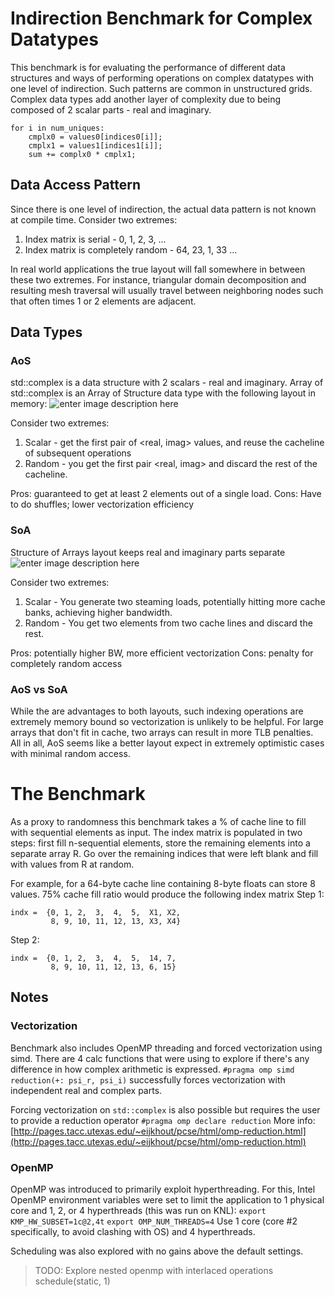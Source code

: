 ﻿# Indirection Benchmark for Complex Datatypes
This benchmark is for evaluating the performance of different data structures and ways of performing operations on complex datatypes with one level of indirection. 
Such patterns are common in unstructured grids. Complex data types add another layer of complexity due to being composed of 2 scalar parts - real and imaginary. 
````
for i in num_uniques:
	cmplx0 = values0[indices0[i]];
	cmplx1 = values1[indices1[i]];
	sum += complx0 * cmplx1;
````
## Data Access Pattern
Since there is one level of indirection, the actual data pattern is not known at compile time. 
Consider two extremes: 
1. Index matrix is serial - 0, 1, 2, 3, ...
2. Index matrix is completely random - 64, 23, 1, 33 ...

In real world applications the true layout will fall somewhere in between these two extremes. For instance, triangular domain decomposition and resulting mesh traversal will usually travel between neighboring nodes such that often times 1 or 2 elements are adjacent. 
## Data Types 
### AoS
std::complex is a data structure with 2 scalars - real and imaginary.
Array of std::complex is an Array of Structure data type with the following layout in memory:
![enter image description here](https://lh3.googleusercontent.com/D3aV96d4XomRyY33u_N8KpQEzBOOubq6AbYqQ5BhUofjYn8kxd0r7lwZw7WeKjP1GVer36Hn0L5wPg)

Consider two extremes:
1. Scalar - get the first pair of <real, imag> values, and reuse the cacheline of subsequent operations
2. Random - you get the first pair <real, imag> and discard the rest of the cacheline. 

Pros: guaranteed to get at least 2 elements out of a single load. 
Cons: Have to do shuffles; lower vectorization efficiency

### SoA
Structure of Arrays layout keeps real and imaginary parts separate
![enter image description here](https://lh3.googleusercontent.com/F5OXhuB1r99Ajqknmyw7F-baABCijrCMk8UyEJn-8DWgTHa36nTRWib_Fj3S9GepMkYtRmOhxbsyOQ)

Consider two extremes:
1. Scalar - You generate two steaming loads, potentially hitting more cache banks, achieving higher bandwidth.
2. Random - You get two elements from two cache lines and discard the rest. 

Pros: potentially higher BW, more efficient vectorization
Cons: penalty for completely random access

### AoS vs SoA
While the are advantages to both layouts, such indexing operations are extremely memory bound so vectorization is unlikely to be helpful. 
For large arrays that don't fit in cache, two arrays can result in more TLB penalties. 
All in all, AoS seems like a better layout expect in extremely optimistic cases with minimal random access. 

# The Benchmark
As a proxy to randomness this benchmark takes a % of cache line to fill with sequential elements as input. 
The index matrix is populated in two steps: first fill n-sequential elements, store the remaining elements into a separate array R.
Go over the remaining indices that were left blank and fill with values from R at random. 

For example, for a 64-byte cache line containing 8-byte floats can store 8 values. 75% cache fill ratio would produce the following index matrix
Step 1:
````
indx =  {0, 1, 2,  3,  4,  5,  X1, X2,
         8, 9, 10, 11, 12, 13, X3, X4}
````
 Step 2:
````
indx =  {0, 1, 2,  3,  4,  5,  14, 7,
         8, 9, 10, 11, 12, 13, 6, 15}
````


## Notes
### Vectorization
Benchmark also includes OpenMP threading and forced vectorization using simd. There are 4 calc functions that were using to explore if there's any difference in how complex arithmetic is expressed.
`#pragma omp simd reduction(+: psi_r, psi_i)` successfully forces vectorization with independent real and complex parts.

Forcing vectorization on `std::complex` is also possible but requires the user to provide a reduction operator 
`#pragma omp declare reduction` 
More info: [http://pages.tacc.utexas.edu/~eijkhout/pcse/html/omp-reduction.html](http://pages.tacc.utexas.edu/~eijkhout/pcse/html/omp-reduction.html)
### OpenMP
OpenMP was introduced to primarily exploit hyperthreading. 
For this, Intel OpenMP environment variables were set to limit the application to 1 physical core and 1, 2, or 4 hyperthreads (this was run on KNL): 
`export KMP_HW_SUBSET=1c@2,4t` 
`export OMP_NUM_THREADS=4`
Use 1 core (core #2 specifically, to avoid clashing with OS)  and 4 hyperthreads. 

Scheduling was also explored with no gains above the default settings. 
>  TODO: Explore nested openmp with interlaced operations schedule(static, 1)



